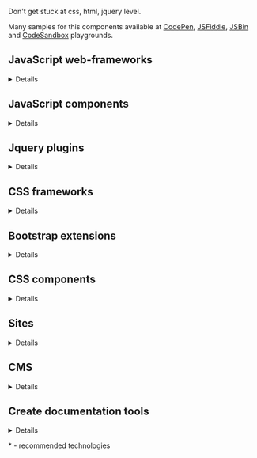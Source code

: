 Don't get stuck at css, html, jquery level.

Many samples for this components available at [CodePen](https://codepen.io/), [JSFiddle](https://jsfiddle.net/), [JSBin](https://jsbin.com) and [CodeSandbox](https://codesandbox.io/) playgrounds.

## JavaScript web-frameworks
<details>

Name | Description
-|-
[Angular](https://angular.io/) | TypeScript-based web application framework
[Backbone.js](https://backbonejs.org/) | RESTful JSON and MVP application model
[Ember](https://emberjs.com/) | Building modern web applications
[Knockout](https://knockoutjs.com/) | Implementation of the MVVM pattern with templates
[Meteor](https://www.meteor.com/) | Rapid prototyping and produces cross-platform code
[Polymer](https://www.polymer-project.org/) | Building web applications using Web Components
[Qooxdoo](http://www.qooxdoo.org/) | Ajax web application framework
[React](https://reactjs.org/)* | A JavaScript library for building user interfaces
[Vue.js](https://vuejs.org/)* | MVVM JavaScript framework 

</details>

## JavaScript components
<details>

Name | Description
-|-
[Autosize](http://www.jacklmoore.com/autosize/) | Automatically resize textarea height
[BrowserBlast](https://markgoodyear.com/2013/02/browserblast-2-relaunch/) | Warning for IE users to let them know their browser isn’t supported anymore
[C3.js](https://c3js.org/) | D3-based reusable chart library
[Chart.js](https://www.chartjs.org/) | Simple yet flexible JavaScript charting for designers & developers
[Flickity](https://flickity.metafizzy.co/) | Touch, responsive, flickable carousels
[Flip](https://pqina.nl/flip/) | Flip Countdown
[FullPageScroll](https://www.cssscript.com/cross-platform-smooth-one-page-scrolling-pure-javascript/) | Smooth one page scrolling effect
[Fuse.js](https://fusejs.io/) | Fuzzy-search library
[Glider.js](https://nickpiscitelli.github.io/Glider.js/) | Native scrolling list with paging controls
[Hammer.js](http://hammerjs.github.io/) | Triggers gesture events
[Headhesive.js](https://markgoodyear.com/labs/headhesive/) | An on-demand sticky header
[Highcharts](https://www.highcharts.com/blog/products/highcharts/) | Interactive JavaScript charts
[Lightbox](https://lokeshdhakar.com/projects/lightbox2/) | Overlay images on top of the page
[LightGallery.js](https://sachinchoolur.github.io/lightgallery.js/) | Full featured javascript lightbox gallery, No dependencies.
[PageTransitions](https://github.com/codrops/PageTransitions) | Page transition effects
[Populatr](https://markgoodyear.com/labs/populatr/) | Populate any form with pre-defined data
[Quasar](https://github.com/patrickmonteiro/quasar-audio-record) | Audio Recorder using the MediaStream Recording API
[RS Carousel](https://github.com/Redknife/rs-carousel) | Fullpage carousel
[Siema](https://pawelgrzybek.github.io/siema/) | Lightweight and simple carousel with no dependencies
[Snap.js](https://github.com/jakiestfu/Snap.js) | Draggable side menu
[Swiper](https://swiperjs.com/) | Mobile touch slider
[TinyScrollbar](https://baijs.com/tinyscrollbar/) | A crossbrowser lightweight Javascript / jQuery scrollbar
[Wheelzoom](http://www.jacklmoore.com/wheelzoom/) | Zooming IMG elements with the mousewheel/trackpad

</details>

## Jquery plugins
<details>

Name | Description
-|-
[3D Gallery Room](https://www.jqueryscript.net/demo/Image-Gallery-Room-with-3D-Rotation-Effects/index2.html) | Image Gallery Room with 3D Rotation Effects
[Age](http://ksylvest.github.io/jquery-age/) | Formats and tracks dates and times as human readable text
[BlocksIt.js](https://www.inwebson.com/demo/blocksit-js/) | Dynamic Grid Layout
[BlueimpGallery](https://blueimp.github.io/Gallery/) | Image & video gallery, carousel and lightbox
[Bootpag](http://botmonster.com/jquery-bootpag/) | Dynamic pagination
[bxSlider](https://bxslider.com/) | Content slider
[Camera](http://www.pixedelic.com/plugins/camera/) | Nice slideshow plugin
[Carousel](https://ksylvest.github.io/jquery-carousel/) | Scrolling gallery
[Colorbox](http://www.jacklmoore.com/colorbox/) | Lightbox for images/slideshow
[DropDownMenu](https://www.jqueryscript.net/menu/Stylish-Responsive-Drop-Down-Menu-Plugin-For-jQuery-flaunt.html) | Drop down menu
[FeedbackMe](http://feedback-me.appspot.com/) | Widget with a feedback form which slides from the side of the screen
[Flexisel](http://9bitstudios.github.io/flexisel/) | Responsive Carousel
[FreeTransform](https://github.com/gthmb/jquery-free-transform) | Move/rotate/scale a DOM element
[Grayscale](https://www.jqueryscript.net/demo/Grayscale-Image-Hover-Effect-with-HTML5-jQuery/) | Grayscale Image Hover Effect
[Gridly](http://ksylvest.github.io/jquery-gridly/) | Drag and drop as well as resize on a grids
[Growl](http://ksylvest.github.io/jquery-growl/) | Provide informative messages in the browser
[ImagesCompare](https://github.com/sylvaincombes/jquery-images-compare) | Comparing two images
[jCarousel](https://sorgalla.com/jcarousel/) | Riding carousels for controlling a list of items in horizontal or vertical order
[JqTime](http://dev.nim579.ru/jqTime/) | Displays time on screen
[Kwicks](http://devsmash.com/projects/kwicks) | Sliding panels
[Lighter](http://ksylvest.github.io/jquery-lighter/) | Zoomable images viewer like other light box
[LightGallery](http://sachinchoolur.github.io/lightGallery/) | A customizable, modular, responsive, lightbox gallery plugin
[LightSlider](http://sachinchoolur.github.io/lightslider/) | Lightweight responsive Content slider with carousel thumbnails navigation
[Lity](https://sorgalla.com/lity/) | Lightweight, accessible and responsive lightbox
[Marquee](https://github.com/aamirafridi/jQuery.Marquee) | Scroll the text like the old traditional marquee
[MiniColors](https://labs.abeautifulsite.net/jquery-minicolors/) | A tiny color picker
[MixItUp](https://www.jqueryscript.net/layout/jQuery-Plugin-For-Filtering-Sorting-Html-Elements-MixItUp.html) | Filtering and Sorting Html Elements
[Mosaic](https://www.jqueryscript.net/demo/jQuery-Plugin-For-Sliding-Box-with-Image-Overlay-Effect-Mosaic/) | Sliding Box with Image Overlay Effect
[MultiZoom.js](https://github.com/dynamicdriverepo/featuredimagezoomer) | Image Zoomer
[Nagging Menu](https://www.jqueryscript.net/demo/Fixed-Position-Top-Menu-Bar-with-jQuery-CSS3-nagging-menu/) | Fixed Position Top Menu Bar
[Navgoco](http://apps.komposta.net/jquery/navgoco/demo/) | Vertical multi-level slide navigation
[PageSlide](https://www.jqueryscript.net/demo/jQuery-Plugin-For-Responsive-Page-Slide-Menu-PageSlide/examples/) | Page slide menu
[Pagination.js](http://pagination.js.org/) | Customisable pagination
[ProSlider](https://github.com/TheSisb/jQuery-proSlider) | Style input[type=range]
[Quake Slider](https://www.egrappler.com/jquery-image-slider-plugin-with-cool-transition-effects/plain.htm) | Image Slider with  transition effects
[ScrollUp](https://markgoodyear.com/labs/scrollup/) | 'Scroll to top' feature
[Shapeshift](https://www.jqueryscript.net/demo/Dynamic-Drag-Drop-Grid-Layout-Plugin-shapeshift/demo/) | Dynamic Drag and Drop Grid Layout
[SimplePopup](https://www.jqueryscript.net/demo/Simple-jQuery-Plugin-for-Popup-Window/demo/) | Simple popup window
[SliderPagination](https://www.jqueryscript.net/demo/Slider-Pagination-with-jQuery-UI-Slider/) | Slider Pagination Concept with jQuery UI Slider
[Stellar.js](https://github.com/markdalgleish/stellar.js) | Parallax scrolling
[StupidTable](https://joequery.github.io/Stupid-Table-Plugin/) | Small and simple table sorter
[SyoTimer](http://syomochkin.xyz/folio/syotimer/demo.html) | Countdown on html page
[TreeTable](http://ludo.cubicphuse.nl/jquery-treetable/) | Display tree of data in table
[Waterwheel](https://bkosborne.com/jquery-waterwheel-carousel) |" Display images with a cascading ""waterwheel"" effect"
[Zoom](http://www.jacklmoore.com/zoom/) | Enlarge images on touch, click, or mouseover

</details>

## CSS frameworks
<details>

Name | Description
-|-
[Bootstrap](https://getbootstrap.com/)* | Toolkit for developing with HTML, CSS, and JS
[Bulma](https://bulma.io/)* | Free, open source CSS framework based on Flexbox
[Foundation](https://get.foundation/sites/docs/index.html)* | Includes a fully customizable, responsive grid, a large library of Sass mixins, commonly used JavaScript plugins
[Materialize](https://materializecss.com/) | Responsive front-end framework based on Material Design
[Mini.css](https://minicss.org/docs) | A minimal, responsive, style-agnostic CSS framework
[MustardUI](https://kylelogue.github.io/mustard-ui/) | A starter CSS framework that actually looks good
[Picnic](https://picnicss.com/) | Lightweight and beautiful library
[PureCss](https://purecss.io/) | A set of small, responsive CSS modules
[SemanticUI](https://semantic-ui.com/) | Component framework based around useful principles from natural language
[UIKit](https://getuikit.com/)* | A lightweight and modular front-end framework for developing fast and powerful web interfaces

</details>

## Bootstrap extensions
<details>

Name | Description
-|-
[FlatUI](http://designmodo.github.io/Flat-UI/) | Free User Interface Kit
[Froala](https://froala.com/design-blocks/) | Over 170 design blocks based on the Bootstrap Library
[MDB](https://mdbootstrap.com/) | Material Design for Bootstrap
[Shards](https://designrevision.com/demo/shards/) | UI kit with 11 extra components built on top of Bootstrap
[UX & Bootstrap](https://themes.3rdwavemedia.com/freebies/) | Freebies for developers

</details>

## CSS components
<details>

Name | Description
-|-
[98.css](https://jdan.github.io/98.css/) | Building interfaces that look like Windows 98
[Animate.css](https://daneden.github.io/animate.css/) | A cross-browser library of CSS animations
[ResponsibleRetinaReadyMenu](https://tympanus.net/Tutorials/ResponsiveRetinaReadyMenu) | Responsible menu with different, size-dependent layouts

</details>

## Sites
<details>

Name | Description
-|-
[1stWebDesigner](https://1stwebdesigner.com/) | Content created by web design professionals, for web design professional
[Cheatography](https://cheatography.com/) | Free Cheat Sheets, Revision Aids and Quick References
[CSS Reference](https://cssreference.io/) | A free visual guide to CSS
[CSS Script](https://www.cssscript.com) | JavaScript and CSS / CSS3 resources for front-end developers
[jQueryScript](https://www.jqueryscript.net/) | Free jQuery Plugins and Tutorials
[MockplusBlog](https://www.mockplus.com/blog) | Designers blog
[Unsplash](https://unsplash.com/) | Beautiful, free images and photos that you can download and use for any project
[WebGradients](https://webgradients.com/) | Fresh background gradients
[Freebiesbug](https://freebiesbug.com/) | Free resources for Designers and Developers

</details>

## CMS
<details>

Name | Description
-|-
[WordPress](https://wordpress.org/)* | Open source software you can use to create a beautiful website, blog, or app
[MODX](https://modx.com/)* | The fastest, most flexible, scalable and secure, open-source CMS
  
</details>

## Create documentation tools
<details>

Name | Description
-|-
[Docusaurus](https://github.com/facebook/docusaurus) | Easy to maintain open source documentation websites
[GitBook](https://github.com/GitbookIO/gitbook) | Modern documentation format and toolchain using Git and Markdown
  
</details>


\* - recommended technologies
